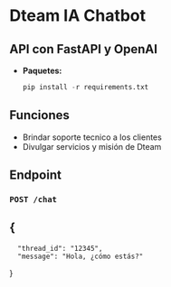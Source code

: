 # Dteam IA Chatbot
## API con FastAPI y OpenAI 

- **Paquetes:**

  ```python 
  pip install -r requirements.txt
  ````

## Funciones
- Brindar soporte tecnico a los clientes
- Divulgar servicios y misión de Dteam

## Endpoint
### `POST /chat`
  ## {
      "thread_id": "12345",
      "message": "Hola, ¿cómo estás?"
  }

